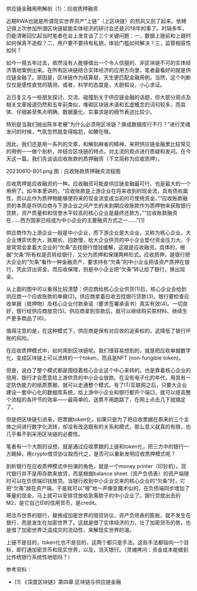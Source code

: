 
供应链金融用例解剖（1）：应收质押融资


近期RWA也就是所谓现实世界资产“上链”（上区块链）的热风又刮了起来。依稀记得上次参加所谓区块链赋能实体经济的研讨会还是2018年的事了。时隔多年，仍能清晰回忆起当时笔者在会上发言谈了三个关键问题：一，数据上链前和上链时如何保真不造假？二，用户要不要持有私钥，体验门槛如何解决？三，监管相容性如何？

如今一晃五年过去，依然没有人能够做出一个令人信服的、非区块链不可的实体经济落地案例出来。在所有区块链结合实体经济的应用方向里，笔者最看好的就是供应链金融了。原因是，区块链作为结算层，天生更匹配金融用例。当然，这个判断仅仅是感性直觉的猜测，或者，科学的态度是，大胆假设，小心求证。

近日复又与一些朋友探讨、交流、碰撞到关于供应链金融的话题，但大部分观点及相关文章报道仍然和五年前类似，堆砌区块链术语和玄虚概念的词句较多，而具体、仔细甚至焦点明确、数据量化、实事求是的细节表述比较少。

特别是当我们抛出陈年老梗“为什么必须用区块链？换成数据库行不行？”进行灵魂发问的时候，气氛忽然就变得尴尬，如鲠在喉。

因此，我们还是用一系列的文章，和解剖麻雀的精神，来把供应链金融里比较常见的用例一一做个剖析，并结合区块链的特点，对主流的观点进行质疑和发问。在今天这一篇，我们先谈谈应收账款的质押融资（下文简称为应收质押）。

20230610-B01.png
图：应收账款质押融资流程图

应收质押是应收融资的一种。应收融资可能是供应链金融最可行、也是最大的一个用例了。如书本里讲的，“应收账款是上游企业在将来收到的现金流，具有债权属性，而以此作为质押物能够使将来的现金流变成当前的可使用资金。”“应收账款融资的本质是将供应商与下游企业之间产生的未到期应收账款作为质押物来获取银行贷款，资产质量和和信誉水平较高的核心企业是最终还款方。”“应收账款融资在……西方国家已经成为中小企业的主要融资方式之一……”[1]

供应商作为上游企业一般是中小企业，而下游企业是大企业，又称为核心企业。大企业博弈优势大，账期长、回款慢，给大企业供货的中小企业垫付资金压力大，于是常常会拿着大企业的“欠条”去找银行借钱缓解，这就是应收融资。具体的，根据“欠条”所有权是否转给银行，又分为质押和保理两种形式。应收质押，是银行把大企业的“欠条”看作一种金融资产，要求持有“欠条”的中小企业把该资产质押在银行，凭此贷出资金。而应收保理，则是中小企业把“欠条”转让给了银行，换出现金。

从上面的图中可以看得比较清楚：供应商给核心企业供货(1)后，核心企业会给到供应商一个应收账款的单据(2)。供应商拿着应收去找银行贷款(3)。银行要检查应收单据（抵押物）及核心企业付款承诺（要求签署承诺书）真实有效(4)。一切良好，银行给供应商放贷(5)。供应商拿到货款后，就可以继续购买原材料、继续生产更多商品了(6)。

值得注意的是，在这种模式下，供应商是保有对应收的追索权的。这降低了银行坏账的风险。

在应收质押模式中，如何用到区块链呢。我们很容易想到的，就是把应收单据数字化，变成区块链上可以流转的一个token，而且是NFT (non-fungible token)。

但是，说白了整个模式都是围绕着核心企业这个中心来转的。也是靠着核心企业的信用，银行才会愿意给上游供货的中小企业放款。在没有电子化的年代，用具有一定防伪能力的纸质票据，就可以走通整个模式。有了IT/互联网之后，只要大企业建设一套中心化的数据库系统，给上游中小企业和银行都开个端口，就可以提高整个流程的各环节的效率——最简单的，送票不用跑路了，在网上点击几下就搞定了。

但是把区块链引进来，把票据token化，如果只是为了把应收票据在原来的三个主体之间进行数字化流转，却没有改造既有的关系和模式，那么意义就真的有限，也几乎看不到采用区块链的必要性。

笔者有一个大胆的设想，就是通过应收票据的上链和token化，把三方中的银行一方踢掉，用crypto借贷协议取而代之，是否可以重新发明应收质押模式呢？

剖析银行在应收质押模式中扮演的角色，就是一个money printer（印钞机）。现代银行并不是用存款来放贷，而是根据balance sheet（资产负债表）的资产端随时可以在负债端印钱放贷。当银行收到中小企业交来的核心企业的“欠条”时，它把“欠条”放在资产端，于是就可以“嗖”地一声像变魔术似的，在负债端同步增加了等量的现金，马上就可以安排贷放给急需款子的中小企业了。银行贷放出去的M2，是它自己印的信用货币，是credit。

把法币世界的银行，替换成加密世界的借贷协议，资产负债表的膨胀，就不发生在银行，而是发生在加密世界了。这就是借了实体经济的力，壮了加密货币的势。也是借了加密世界泛滥成灾的流动性，来解现实世界的渴。

上链不是目的，token化也不是目的，这两个都只是手法。这些手法都指向一个目标，即打通加密货币和现实世界，以及，消灭银行。（灵魂拷问：资金成本能做到比传统银行系统性地低吗？）

参考资料：
- [1] 《深度区块链》第四章 区块链与供应链金融


